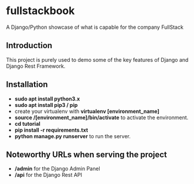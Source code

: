 # fullstackbook
A Django/Python showcase of what is capable for the company FullStack

## Introduction ##

This project is purely used to demo some of the key features of Django and Django Rest Framework.

## Installation ##

* __sudo apt install python3.x__
* __sudo apt install pip3 / pip__
* create your virtualenv with __virtualenv [environment_name]__
* __source /[environment_name]/bin/activate__ to activate the environment.
* __cd tutorial__
* __pip install -r requirements.txt__
* __python manage.py runserver__ to run the server.

## Noteworthy URLs when serving the project ##

* __/admin__ for the Django Admin Panel
* __/api__ for the Django Rest API
